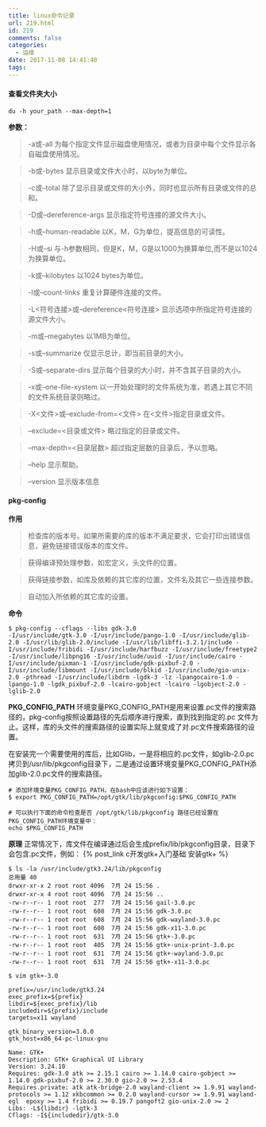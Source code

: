 ```yaml
---
title: linux命令记录
url: 219.html
id: 219
comments: false
categories:
  - 运维
date: 2017-11-08 14:41:40
tags:
---
```


#### 查看文件夹大小
```shell
du -h your_path --max-depth=1
```
**参数：**
> -a或-all 为每个指定文件显示磁盘使用情况，或者为目录中每个文件显示各自磁盘使用情况。 

> -b或-bytes 显示目录或文件大小时，以byte为单位。 

> -c或–total 除了显示目录或文件的大小外，同时也显示所有目录或文件的总和。 

> -D或–dereference-args 显示指定符号连接的源文件大小。 

> -h或–human-readable 以K，M，G为单位，提高信息的可读性。 

> -H或–si 与-h参数相同，但是K，M，G是以1000为换算单位,而不是以1024为换算单位。 

> -k或–kilobytes 以1024 bytes为单位。 

> -l或–count-links 重复计算硬件连接的文件。 

> -L<符号连接>或–dereference<符号连接> 显示选项中所指定符号连接的源文件大小。 

> -m或–megabytes 以1MB为单位。 

> -s或–summarize 仅显示总计，即当前目录的大小。 

> -S或–separate-dirs 显示每个目录的大小时，并不含其子目录的大小。 

> -x或–one-file-xystem 以一开始处理时的文件系统为准，若遇上其它不同的文件系统目录则略过。 

> -X<文件>或–exclude-from=<文件> 在<文件>指定目录或文件。 

> –exclude=<目录或文件> 略过指定的目录或文件。 

> –max-depth=<目录层数> 超过指定层数的目录后，予以忽略。 

> –help 显示帮助。 

> –version 显示版本信息


#### pkg-config
**作用**
> 检查库的版本号。如果所需要的库的版本不满足要求，它会打印出错误信息，避免链接错误版本的库文件。

> 获得编译预处理参数，如宏定义，头文件的位置。

> 获得链接参数，如库及依赖的其它库的位置，文件名及其它一些连接参数。

> 自动加入所依赖的其它库的设置。

**命令**
```shell
$ pkg-config --cflags --libs gdk-3.0
-I/usr/include/gtk-3.0 -I/usr/include/pango-1.0 -I/usr/include/glib-2.0 -I/usr/lib/glib-2.0/include -I/usr/lib/libffi-3.2.1/include -I/usr/include/fribidi -I/usr/include/harfbuzz -I/usr/include/freetype2 -I/usr/include/libpng16 -I/usr/include/uuid -I/usr/include/cairo -I/usr/include/pixman-1 -I/usr/include/gdk-pixbuf-2.0 -I/usr/include/libmount -I/usr/include/blkid -I/usr/include/gio-unix-2.0 -pthread -I/usr/include/libdrm -lgdk-3 -lz -lpangocairo-1.0 -lpango-1.0 -lgdk_pixbuf-2.0 -lcairo-gobject -lcairo -lgobject-2.0 -lglib-2.0 
```

**PKG_CONFIG_PATH**
环境变量PKG_CONFIG_PATH是用来设置.pc文件的搜索路径的，pkg-config按照设置路径的先后顺序进行搜索，直到找到指定的.pc 文件为止。这样，库的头文件的搜索路径的设置实际上就变成了对.pc文件搜索路径的设置。
  
在安装完一个需要使用的库后，比如Glib，一是将相应的.pc文件，如glib-2.0.pc拷贝到/usr/lib/pkgconfig目录下，二是通过设置环境变量PKG_CONFIG_PATH添加glib-2.0.pc文件的搜索路径。

```shell
# 添加环境变量PKG_CONFIG_PATH，在bash中应该进行如下设置：
$ export PKG_CONFIG_PATH=/opt/gtk/lib/pkgconfig:$PKG_CONFIG_PATH
```
```shell
# 可以执行下面的命令检查是否 /opt/gtk/lib/pkgconfig 路径已经设置在PKG_CONFIG_PATH环境变量中：
echo $PKG_CONFIG_PATH
```

**原理**
正常情况下，库文件在编译通过后会生成prefix/lib/pkgconfig目录，目录下会包含.pc文件，例如：
{% post_link c开发gtk+入门基础 安装gtk+ %}
```shell
$ ls -la /usr/include/gtk3.24/lib/pkgconfig
总用量 40
drwxr-xr-x 2 root root 4096  7月 24 15:56 .
drwxr-xr-x 4 root root 4096  7月 24 15:56 ..
-rw-r--r-- 1 root root  277  7月 24 15:56 gail-3.0.pc
-rw-r--r-- 1 root root  608  7月 24 15:56 gdk-3.0.pc
-rw-r--r-- 1 root root  608  7月 24 15:56 gdk-wayland-3.0.pc
-rw-r--r-- 1 root root  608  7月 24 15:56 gdk-x11-3.0.pc
-rw-r--r-- 1 root root  631  7月 24 15:56 gtk+-3.0.pc
-rw-r--r-- 1 root root  405  7月 24 15:56 gtk+-unix-print-3.0.pc
-rw-r--r-- 1 root root  631  7月 24 15:56 gtk+-wayland-3.0.pc
-rw-r--r-- 1 root root  631  7月 24 15:56 gtk+-x11-3.0.pc
```
```shell
$ vim gtk+-3.0

prefix=/usr/include/gtk3.24
exec_prefix=${prefix}
libdir=${exec_prefix}/lib
includedir=${prefix}/include
targets=x11 wayland
 
gtk_binary_version=3.0.0
gtk_host=x86_64-pc-linux-gnu
 
Name: GTK+
Description: GTK+ Graphical UI Library
Version: 3.24.10
Requires: gdk-3.0 atk >= 2.15.1 cairo >= 1.14.0 cairo-gobject >= 1.14.0 gdk-pixbuf-2.0 >= 2.30.0 gio-2.0 >= 2.53.4                                                                                        
Requires.private: atk atk-bridge-2.0 wayland-client >= 1.9.91 wayland-protocols >= 1.12 xkbcommon >= 0.2.0 wayland-cursor >= 1.9.91 wayland-egl  epoxy >= 1.4 fribidi >= 0.19.7 pangoft2 gio-unix-2.0 >= 2
Libs: -L${libdir} -lgtk-3
Cflags: -I${includedir}/gtk-3.0
```